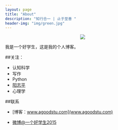 ```yaml
---
layout: page
title: "About"
description: "知行合一 | 止于至善 "
header-img: "img/green.jpg"
---
```



<center>
    <img src="http://o9m8cmsd5.bkt.clouddn.com/agoodstu-yellow-s.jpg">
</center>

我是一个好学生，这是我的个人博客。


##关注：


- 认知科学
- 写作
- Python
- [阳志平](http://www.yangzhiping.com/)
- 心理学


##联系

- [博客：www.agoodstu.com](www.agoodstu.com)

- [微博@一个好学生2015](http://weibo.com/2352211393)






